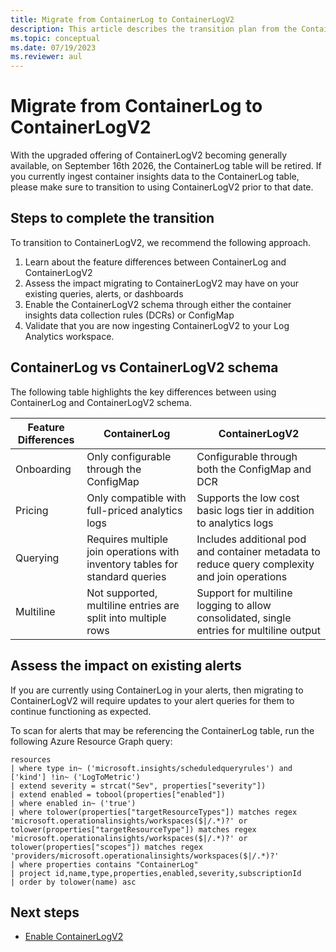 ```yaml
---
title: Migrate from ContainerLog to ContainerLogV2
description: This article describes the transition plan from the ContainerLog to ContainerLogV2 table
ms.topic: conceptual
ms.date: 07/19/2023
ms.reviewer: aul
---
```


# Migrate from ContainerLog to ContainerLogV2

With the upgraded offering of ContainerLogV2 becoming generally available, on September 16th 2026, the ContainerLog table will be retired. If you currently ingest container insights data to the ContainerLog table, please make sure to transition to using ContainerLogV2 prior to that date.

## Steps to complete the transition

To transition to ContainerLogV2, we recommend the following approach.

1. Learn about the feature differences between ContainerLog and ContainerLogV2
2. Assess the impact migrating to ContainerLogV2 may have on your existing queries, alerts, or dashboards
3. Enable the ContainerLogV2 schema through either the container insights data collection rules (DCRs) or ConfigMap
4. Validate that you are now ingesting ContainerLogV2 to your Log Analytics workspace.

## ContainerLog vs ContainerLogV2 schema

The following table highlights the key differences between using ContainerLog and ContainerLogV2 schema.

| Feature Differences  | ContainerLog | ContainerLogV2 |
| ------------------- | ----------------- | ------------------- |
| Onboarding | Only configurable through the ConfigMap | Configurable through both the ConfigMap and DCR |
| Pricing | Only compatible with full-priced analytics logs | Supports the low cost basic logs tier in addition to analytics logs |
| Querying | Requires multiple join operations with inventory tables for standard queries | Includes additional pod and container metadata to reduce query complexity and join operations |
| Multiline | Not supported, multiline entries are split into multiple rows | Support for multiline logging to allow consolidated, single entries for multiline output |

## Assess the impact on existing alerts

If you are currently using ContainerLog in your alerts, then migrating to ContainerLogV2 will require updates to your alert queries for them to continue functioning as expected.

To scan for alerts that may be referencing the ContainerLog table, run the following Azure Resource Graph query:

```Kusto
resources
| where type in~ ('microsoft.insights/scheduledqueryrules') and ['kind'] !in~ ('LogToMetric')
| extend severity = strcat("Sev", properties["severity"])
| extend enabled = tobool(properties["enabled"])
| where enabled in~ ('true')
| where tolower(properties["targetResourceTypes"]) matches regex 'microsoft.operationalinsights/workspaces($|/.*)?' or tolower(properties["targetResourceType"]) matches regex 'microsoft.operationalinsights/workspaces($|/.*)?' or tolower(properties["scopes"]) matches regex 'providers/microsoft.operationalinsights/workspaces($|/.*)?'
| where properties contains "ContainerLog"
| project id,name,type,properties,enabled,severity,subscriptionId
| order by tolower(name) asc
```

## Next steps
- [Enable ContainerLogV2](container-insights-logging-v2.md)
